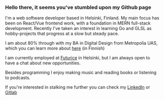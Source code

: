 ### Hello there, it seems you've stumbled upon my Github page

I'm a web software developer based in Helsinki, Finland. 
My main focus has been on React/Vue frontend work, with a foundation in MERN full-stack development.
Recently I've taken an interest in learning Go and GLSL as hobby-projects that progress at a slow but steady pace.

I am about 80% through with my BA in Digital Design from Metropolia UAS, which you can learn more about [here](https://digimuotoilu.metropolia.fi/study.html") (in Finnish)

I am currently employed at [Futurice](https://futurice.com) in Helsinki, but I am always open to have a chat about new opportunities.

Besides programming I enjoy making music and reading books or listening to podcasts.

If you're interested in stalking me further you can check my [LinkedIn](https://www.linkedin.com/in/jaakko-ihanam%C3%A4ki/) or [Gitlab](https://gitlab.com/jaakok)
